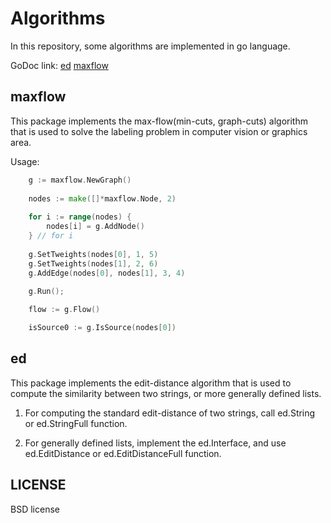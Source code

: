 Algorithms
==========

In this repository, some algorithms are implemented in go language.

GoDoc link: [ed](http://godoc.org/github.com/daviddengcn/go-algs/ed) [maxflow](http://godoc.org/github.com/daviddengcn/go-algs/maxflow)

maxflow
-------

This package implements the max-flow(min-cuts, graph-cuts) algorithm that is used to solve the labeling problem in computer vision or graphics area.

Usage:
```go
    g := maxflow.NewGraph()
    
    nodes := make([]*maxflow.Node, 2)
    
    for i := range(nodes) {
        nodes[i] = g.AddNode()
    } // for i
    
    g.SetTweights(nodes[0], 1, 5)
    g.SetTweights(nodes[1], 2, 6)
    g.AddEdge(nodes[0], nodes[1], 3, 4)
    
    g.Run();

    flow := g.Flow()

    isSource0 := g.IsSource(nodes[0])
```

ed
--------

This package implements the edit-distance algorithm that is used to compute the similarity between two strings, or more generally defined lists.

1. For computing the standard edit-distance of two strings, call ed.String or ed.StringFull function.

1. For generally defined lists, implement the ed.Interface, and use ed.EditDistance or ed.EditDistanceFull function.


LICENSE
-------
BSD license
